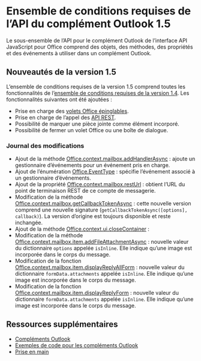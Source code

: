 # <a name="outlook-add-in-api-requirement-set-15"></a>Ensemble de conditions requises de l’API du complément Outlook 1.5

Le sous-ensemble de l’API pour le complément Outlook de l’interface API JavaScript pour Office comprend des objets, des méthodes, des propriétés et des événements à utiliser dans un complément Outlook.

## <a name="whats-new-in-15"></a>Nouveautés de la version 1.5

L’ensemble de conditions requises de la version 1.5 comprend toutes les fonctionnalités de l’[ensemble de conditions requises de la version 1.4](../1.4/index.md). Les fonctionnalités suivantes ont été ajoutées :

- Prise en charge des [volets Office épinglables](../../../docs/outlook/manifests/pinnable-taskpane.md).
- Prise en charge de l’appel des [API REST](../../../docs/outlook/use-rest-api.md).
- Possibilité de marquer une pièce jointe comme élément incorporé.
- Possibilité de fermer un volet Office ou une boîte de dialogue.

### <a name="change-log"></a>Journal des modifications

- Ajout de la méthode [Office.context.mailbox.addHandlerAsync](Office.context.mailbox.md#addHandlerAsync) : ajoute un gestionnaire d’événements pour un événement pris en charge.
- Ajout de l’énumération [Office.EventType](Office.md#EventType) : spécifie l’événement associé à un gestionnaire d’événements.
- Ajout de la propriété [Office.context.mailbox.restUrl](Office.context.mailbox.md#restUrl) : obtient l’URL du point de terminaison REST de ce compte de messagerie.
- Modification de la méthode [Office.context.mailbox.getCallbackTokenAsync](Office.context.mailbox.md#getCallbackTokenAsync) : cette nouvelle version comprend une nouvelle signature (`getCallbackTokenAsync([options], callback)`). La version d’origine est toujours disponible et reste inchangée.
- Ajout de la méthode [Office.context.ui.closeContainer](Office.context.ui.md#closeContainer) : 
- Modification de la méthode [Office.context.mailbox.item.addFileAttachmentAsync](Office.context.mailbox.item.md#addFileAttachmentAsync) : nouvelle valeur du dictionnaire `options` appelée `isInline`. Elle indique qu’une image est incorporée dans le corps du message.
- Modification de la fonction [Office.context.mailbox.item.displayReplyAllForm](Office.context.mailbox.item.md#displayReplyAllForm) : nouvelle valeur du dictionnaire `formData.attachments` appelée `isInline`. Elle indique qu’une image est incorporée dans le corps du message.
- Modification de la fonction [Office.context.mailbox.item.displayReplyForm](Office.context.mailbox.item.md#displayReplyForm) : nouvelle valeur du dictionnaire `formData.attachments` appelée `isInline`. Elle indique qu’une image est incorporée dans le corps du message.

## <a name="additional-resources"></a>Ressources supplémentaires

- [Compléments Outlook](../../../docs/outlook/outlook-add-ins.md)
- [Exemples de code pour les compléments Outlook](https://dev.outlook.com/MailAppsGettingStarted/Samples)
- [Prise en main](https://dev.outlook.com/MailAppsGettingStarted/GetStarted)
